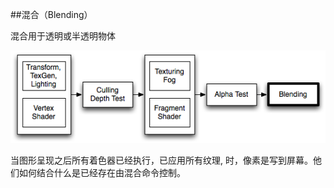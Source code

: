 ##混合（Blending）

混合用于透明或半透明物体

![](/assets/PipelineBlend.png)

当图形呈现之后所有着色器已经执行，已应用所有纹理, 时，像素是写到屏幕。他们如何结合什么是已经存在由混合命令控制。
